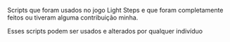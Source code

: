 Scripts que foram usados no jogo Light Steps e que foram completamente feitos ou tiveram alguma contribuição minha.

Esses scripts podem ser usados e alterados por qualquer indivíduo
